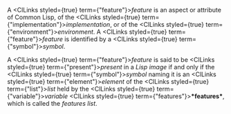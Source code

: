 
 



A <ClLinks styled={true} term={"feature"}><i>feature</i></ClLinks> is an aspect or attribute of Common Lisp, of the <ClLinks styled={true} term={"implementation"}><i>implementation</i></ClLinks>, or of the <ClLinks styled={true} term={"environment"}><i>environment</i></ClLinks>. A <ClLinks styled={true} term={"feature"}><i>feature</i></ClLinks> is identified by a <ClLinks styled={true} term={"symbol"}><i>symbol</i></ClLinks>. 



A <ClLinks styled={true} term={"feature"}><i>feature</i></ClLinks> is said to be <ClLinks styled={true} term={"present"}><i>present</i></ClLinks> in a *Lisp image* if and only if the <ClLinks styled={true} term={"symbol"}><i>symbol</i></ClLinks> naming it is an <ClLinks styled={true} term={"element"}><i>element</i></ClLinks> of the <ClLinks styled={true} term={"list"}><i>list</i></ClLinks> held by the <ClLinks styled={true} term={"variable"}><i>variable</i></ClLinks> <ClLinks styled={true} term={"features"}><b>\*features\*</b></ClLinks>, which is called the *features list*. 



